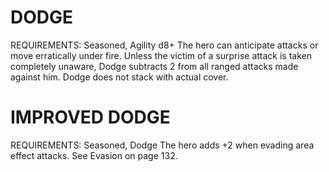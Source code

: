 # DODGE
REQUIREMENTS: Seasoned, Agility d8+
The hero can anticipate attacks or move erratically under fire. Unless the victim of a surprise attack is taken completely unaware, Dodge subtracts 2 from all ranged attacks made against him. Dodge does not stack with actual cover.

# IMPROVED DODGE
REQUIREMENTS: Seasoned, Dodge
The hero adds +2 when evading area effect attacks. See Evasion on page 132.